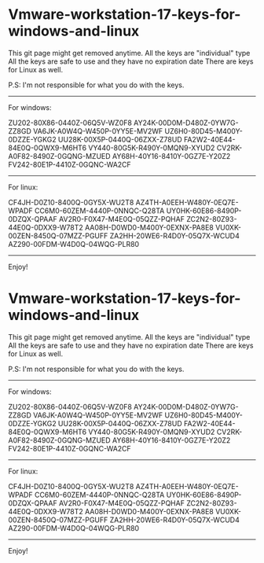 # Vmware-workstation-17-keys-for-windows-and-linux

This git page might get removed anytime.
All the keys are "individual" type
All the keys are safe to use and they have no expiration date
There are keys for Linux as well.

P.S: I'm not responsible for what you do with the keys.
______________________________________________________
                                                                                      
For windows:                                                     
										      
ZU202-80X86-0440Z-06Q5V-WZ0F8
AY24K-00D0M-D480Z-0YW7G-ZZ8GD 
VA6JK-A0W4Q-W450P-0YY5E-MV2WF
UZ6H0-80D45-M400Y-0DZZE-YGKG2
UU28K-00X5P-0440Q-06ZXX-Z78UD
FA2W2-40E44-84E0Q-0QWX9-M6HT6
VY440-80G5K-R490Y-0MQN9-XYUD2
CV2RK-A0F82-8490Z-0GQNG-MZUED
AY68H-40Y16-8410Y-0GZ7E-Y20Z2
FV242-80E1P-4410Z-0GQNC-WA2CF
______________________________________________________

For linux:

CF4JH-D0Z10-8400Q-0GY5X-WU2T8
AZ4TH-A0EEH-W480Y-0EQ7E-WPADF
CC6M0-60ZEM-4440P-0NNQC-Q28TA
UY0HK-60E86-8490P-0DZQX-QPAAF
AV2R0-F0X47-M4E0Q-05QZZ-PQHAF
ZC2N2-80Z93-44E0Q-0DXX9-W78T2
AA08H-D0WD0-M400Y-0EXNX-PA8E8
VU0XK-00ZEN-8450Q-07MZZ-PGUFF
ZA2HH-20WE6-R4D0Y-05Q7X-WCUD4
AZ290-00FDM-W4D0Q-04WQG-PLR80
______________________________________________________

Enjoy!
# Vmware-workstation-17-keys-for-windows-and-linux

This git page might get removed anytime.
All the keys are "individual" type
All the keys are safe to use and they have no expiration date
There are keys for Linux as well.

P.S: I'm not responsible for what you do with the keys.

______________________________________________________
                                                                                      
For windows:                                                     
										      
ZU202-80X86-0440Z-06Q5V-WZ0F8
AY24K-00D0M-D480Z-0YW7G-ZZ8GD 
VA6JK-A0W4Q-W450P-0YY5E-MV2WF
UZ6H0-80D45-M400Y-0DZZE-YGKG2
UU28K-00X5P-0440Q-06ZXX-Z78UD
FA2W2-40E44-84E0Q-0QWX9-M6HT6
VY440-80G5K-R490Y-0MQN9-XYUD2
CV2RK-A0F82-8490Z-0GQNG-MZUED
AY68H-40Y16-8410Y-0GZ7E-Y20Z2
FV242-80E1P-4410Z-0GQNC-WA2CF
______________________________________________________

For linux:

CF4JH-D0Z10-8400Q-0GY5X-WU2T8
AZ4TH-A0EEH-W480Y-0EQ7E-WPADF
CC6M0-60ZEM-4440P-0NNQC-Q28TA
UY0HK-60E86-8490P-0DZQX-QPAAF
AV2R0-F0X47-M4E0Q-05QZZ-PQHAF
ZC2N2-80Z93-44E0Q-0DXX9-W78T2
AA08H-D0WD0-M400Y-0EXNX-PA8E8
VU0XK-00ZEN-8450Q-07MZZ-PGUFF
ZA2HH-20WE6-R4D0Y-05Q7X-WCUD4
AZ290-00FDM-W4D0Q-04WQG-PLR80
______________________________________________________

Enjoy!
